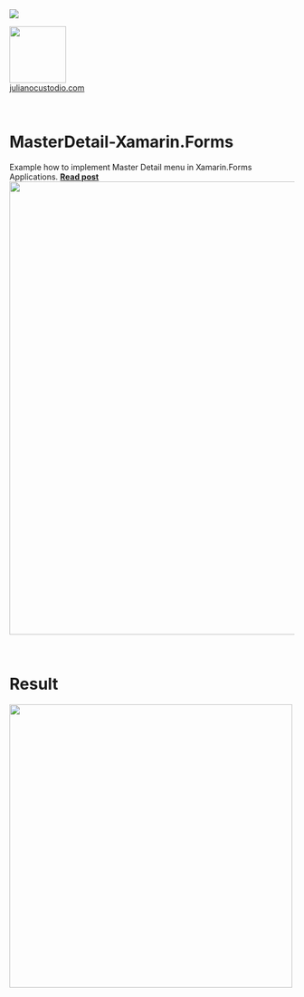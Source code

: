 <image src="https://camo.githubusercontent.com/f13bbe855abf1e435732ed337f17d7d9e09657ad/68747470733a2f2f63686f6866692e76697375616c73747564696f2e636f6d2f5f617069732f7075626c69632f6275696c642f646566696e6974696f6e732f62396130313732632d303932362d343262382d616632662d3234393533393737336261352f31332f6261646765"/>



  <a href="http://julianocustodio.com" target="_blank"><image width="100px" src="https://julianocustodiosite.files.wordpress.com/2017/02/cropped-logojuliano.png?w=300&h=300&crop=1"/></a>
 <br/><a href="http://julianocustodio.com">julianocustodio.com</a>

 
<br/>


# MasterDetail-Xamarin.Forms
Example how to implement Master Detail menu in Xamarin.Forms Applications.
<a href="https://julianocustodio.com/master-detail" target="_blank"><b> Read post</b></a></br> 
<a href="https://julianocustodio.com/master-detail">
<image width="800px" src="https://julianocustodiosite.files.wordpress.com/2018/08/wallentry.png?w=1462"/></a>

<br/>


# Result
<p>
  <image height="500px"src="https://julianocustodiosite.files.wordpress.com/2018/08/ezgif-com-video-to-gif.gif?w=400&h=633"/><br>  
</p>
